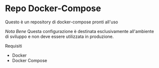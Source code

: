 # Repo Docker-Compose

Questo è un repository di docker-compose pronti all'uso

_Nota Bene_
Questa configurazione è destinata esclusivamente all'ambiente di sviluppo e non deve essere utilizzata in produzione.

Requisiti
- Docker
- Docker Compose

